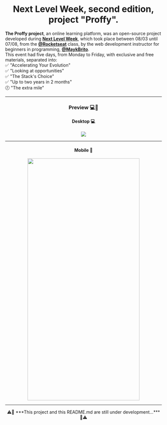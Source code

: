 <h1 align="center">Next Level Week, second edition, project "Proffy".</h1>

**The Proffy project**, an online learning platform, was an open-source project developed during **[Next Level Week](https://nextlevelweek.com/)**, which took place between 08/03 until 07/08, from the **[@Rocketseat](https://github.com/rocketseat)** class, by the web development instructor for beginners in programming, **[@MaykBrito](https://github.com/maykbrito)**. <br/>
This event had five days, from Monday to Friday, with exclusive and free materials, separated into:  <br/>
✅ "Accelerating Your Evolution" <br/>
✅ "Looking at opportunities" <br/>
✅ "The Stack's Choice" <br/>
✅ "Up to two years in 2 months" <br/>
🕖 "The extra mile" <br/>

---

<h3 align="center">Preview 💻📱</h3>

<h4 align="center">Desktop 💻</h4>
<p align="center">
    <img src="https://user-images.githubusercontent.com/59374587/89591917-c478e880-d821-11ea-84d6-591b6e94d8a1.png">
</p>

---

<h4 align="center">Mobile 📱</h4>
<p align="center">
  <img width="360" height="780" src="https://user-images.githubusercontent.com/59374587/89591927-c8a50600-d821-11ea-8e29-7a37f6ead543.png">
</p>

---

<p align=center>⚠️🚧 ***This project and this README.md are still under development...*** 🚧⚠️</p>
